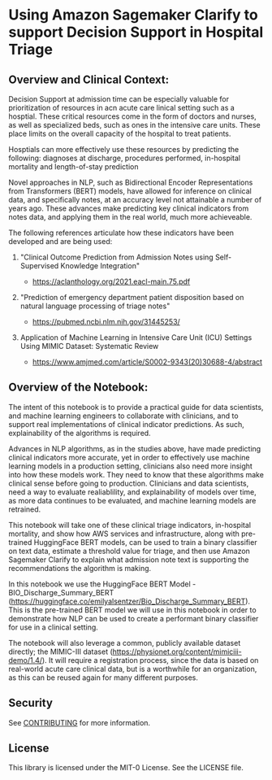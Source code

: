 # Using Amazon Sagemaker Clarify to support Decision Support in Hospital Triage

## Overview and Clinical Context:

Decision Support at admission time can be especially valuable for prioritization of resources in acn acute care linical setting such as a hosptial. These critical resources come in the form of doctors and nurses, as well as specialized beds, such as ones in the intensive care units. These place limits on the overall capacity of the hospital to treat patients.

Hosptials can more effectively use these resources by predicting the following:
diagnoses at discharge, procedures performed, in-hospital mortality and length-of-stay prediction

Novel approaches in NLP, such as Bidirectional Encoder Representations from Transformers (BERT) models, have allowed for inference on clinical data, and specifically notes, at an accuracy level not attainable a number of years ago. These advances make predicting key clinical indicators from notes data, and applying them in the real world, much more achieveable.

The following references articulate how these indicators have been developed and are being used:

1) "Clinical Outcome Prediction from Admission Notes using Self-Supervised Knowledge Integration" 
    - https://aclanthology.org/2021.eacl-main.75.pdf

2) "Prediction of emergency department patient disposition based on natural language processing of triage notes"
    - https://pubmed.ncbi.nlm.nih.gov/31445253/    

3) Application of Machine Learning in Intensive Care Unit (ICU) Settings Using MIMIC Dataset: Systematic Review
    - https://www.amjmed.com/article/S0002-9343(20)30688-4/abstract

## Overview of the Notebook:

The intent of this notebook is to provide a practical guide for data scientists, and machine learning engineers to collaborate with clinicians, and to support real implementations of clinical indicator predictions. As such, explainability of the algorithms is required.

Advances in NLP algorithms, as in the studies above, have made predicting clinical indicators more accurate, yet in order to effectively use machine learning models in a production setting, clinicians also need more insight into how these models work. They need to know that these algorithms make clinical sense before going to production. Clinicians and data scientists, need a way to evaluate realiablility, and explainability of models over time, as more data continues to be evaluated, and machine learning models are retrained.

This notebook will take one of these clinical triage indicators, in-hospital mortality, and show how AWS services and infrastructure, along with pre-trained HuggingFace BERT models, can be used to train a binary classifier on text data, estimate a threshold value for triage, and then use Amazon Sagemaker Clarify to explain what admission note text is supporting the recommendations the algorithm is making.

In this notebook we use the HuggingFace BERT Model - BIO_Discharge_Summary_BERT (https://huggingface.co/emilyalsentzer/Bio_Discharge_Summary_BERT). This is the pre-trained BERT model we will use in this notebook in order to demonstrate how NLP can be used to create a performant binary classifier for use in a clinical setting.

The notebook will also leverage a common, publicly available dataset directly; the MIMIC-III dataset (https://physionet.org/content/mimiciii-demo/1.4/). It will require a registration process, since the data is based on real-world acute care clinical data, but is a worthwhile for an organization, as this can be reused again for many different purposes.

## Security

See [CONTRIBUTING](CONTRIBUTING.md#security-issue-notifications) for more information.

## License

This library is licensed under the MIT-0 License. See the LICENSE file.

